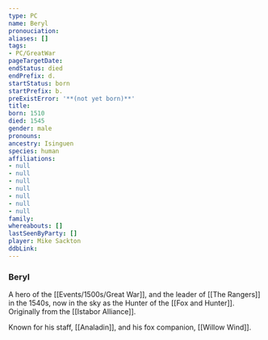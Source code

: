 ```yaml
---
type: PC
name: Beryl
pronouciation:
aliases: []
tags:
- PC/GreatWar
pageTargetDate:
endStatus: died
endPrefix: d.
startStatus: born
startPrefix: b.
preExistError: '**(not yet born)**'
title:
born: 1510
died: 1545
gender: male
pronouns:
ancestry: Isinguen
species: human
affiliations:
- null
- null
- null
- null
- null
- null
- null
family:
whereabouts: []
lastSeenByParty: []
player: Mike Sackton
ddbLink:
---
```

### Beryl

A hero of the [[Events/1500s/Great War]], and the leader of [[The Rangers]] in the 1540s, now in the sky as the Hunter of the [[Fox and Hunter]].  Originally from the [[Istabor Alliance]].

Known for his staff, [[Analadin]], and his fox companion, [[Willow Wind]].
